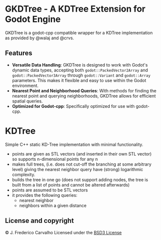 # GKDTree - A KDTree Extension for Godot Engine

GKDTree is a godot-cpp compatible wrapper for a KDTree implementation as provided by @walaj and @crvs.

## Features
- **Versatile Data Handling**: GKDTree is designed to work with Godot's dynamic data types, accepting both `godot::PackedVector2Array` and `godot::PackedVector3Array` through `godot::Variant` and `godot::Array` parameters. This makes it flexible and easy to use within the Godot environment.
- **Nearest Point and Neighborhood Queries**: With methods for finding the nearest point and querying neighborhoods, GKDTree allows for efficient spatial queries.
- **Optimized for Godot-cpp**: Specifically optimized for use with godot-cpp.


# KDTree

Simple C++ static KD-Tree implementation with minimal functionality.

- points are given as STL vectors (and inserted in their own STL vector) so supports n-dimensional points for any n
- makes full trees, (i.e. does not cut-off the branching at some arbitrary level) giving the nearest neighbor query have (strong) logarithmic complexity.
- builds the tree in one go (does not support adding nodes, the tree is built from a list of points and cannot be altered afterwards)
- points are assumed to be STL vectors
- it provides the following queries:
	- nearest neighbor
	- neighbors within a given distance

## License and copyright

© J. Frederico Carvalho
Licensed under the [BSD3 License](LICENSE)
